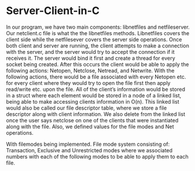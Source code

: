 # Server-Client-in-C


In our program, we have two main components: libnetfiles and netfileserver. Our netclient.c file is what
the the libnetfiles methods. Libnetfiles covers the client side while the netfilesever covers the server
side operations. Once both client and server are running, the client attempts to make a connection with
the server, and the server would try to accept the connection if it receives it. The server would bind it
first and create a thread for every socket being created. After this occurs the client would be able to
apply the following actions: Netopen, Netclose, Netread, and Netwrite. With the following actions, there
would be a file associated with every Netopen etc. for every client where they would try to open the file
first then apply read/write etc. upon the file. All of the client’s information would be stored in a struct
where each element would be stored in a node of a linked list, being able to make accessing clients
information in O(n). This linked list would also be called our file descriptor table, where we store a file
descriptor along with client information. We also delete from the linked list once the user says netclose
on one of the clients that were instantiated along with the file. Also, we defined values for the file
modes and Net operations.

With filemodes being implemented. File mode system consisting of: Transaction,
Exclusive and Unrestricted modes where we associated numbers with each of the following modes to be
able to apply them to each file.

